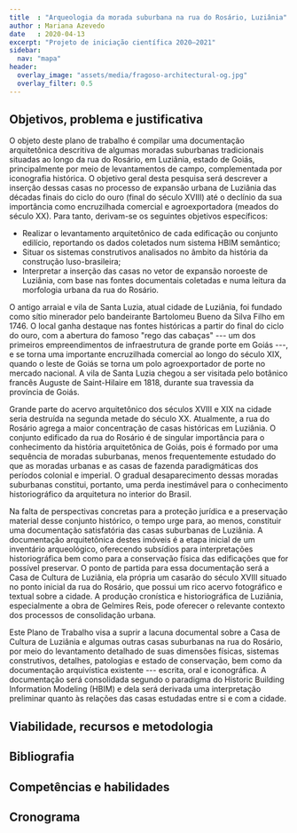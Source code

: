 ```yaml
---
title  : "Arqueologia da morada suburbana na rua do Rosário, Luziânia"
author : Mariana Azevedo
date   : 2020-04-13
excerpt: "Projeto de iniciação científica 2020–2021"
sidebar:
  nav: "mapa"
header:
  overlay_image: "assets/media/fragoso-architectural-og.jpg"
  overlay_filter: 0.5
---
```


## Objetivos, problema e justificativa ##

O objeto deste plano de trabalho é compilar uma documentação
arquitetônica descritiva de algumas moradas suburbanas tradicionais
situadas ao longo da rua do Rosário, em Luziânia, estado de Goiás,
principalmente por meio de levantamentos de campo, complementada por
iconografia histórica. O objetivo geral desta pesquisa será descrever a
inserção dessas casas no processo de expansão urbana de Luziânia das
décadas finais do ciclo do ouro (final do século XVIII) até o declínio
da sua importância como encruzilhada comercial e agroexportadora (meados
do século XX). Para tanto, derivam-se os seguintes objetivos
específicos:

- Realizar o levantamento arquitetônico de cada edificação ou conjunto
  edilício, reportando os dados coletados num sistema HBIM semântico;
- Situar os sistemas construtivos analisados no âmbito da história da
  construção luso-brasileira;
- Interpretar a inserção das casas no vetor de expansão noroeste de
  Luziânia, com base nas fontes documentais coletadas e numa leitura da
  morfologia urbana da rua do Rosário.

O antigo arraial e vila de Santa Luzia, atual cidade de Luziânia, foi
fundado como sítio minerador pelo bandeirante Bartolomeu Bueno da Silva
Filho em 1746. O local ganha destaque nas fontes históricas a partir do
final do ciclo do ouro, com a abertura do famoso "rego das cabaças" ---
um dos primeiros empreendimentos de infraestrutura de grande porte em
Goiás ---, e se torna uma importante encruzilhada comercial ao longo do
século XIX, quando o leste de Goiás se torna um polo agroexportador de
porte no mercado nacional. A vila de Santa Luzia chegou a ser visitada
pelo botânico francês Auguste de Saint-Hilaire em 1818, durante sua
travessia da província de Goiás.

Grande parte do acervo arquitetônico dos séculos XVIII e XIX na cidade
seria destruída na segunda metade do século XX. Atualmente, a rua do
Rosário agrega a maior concentração de casas históricas em Luziânia. O
conjunto edificado da rua do Rosário é de singular importância para o
conhecimento da história arquitetônica de Goiás, pois é formado por uma
sequência de moradas suburbanas, menos frequentemente estudado do que as
moradas urbanas e as casas de fazenda paradigmáticas dos períodos
colonial e imperial. O gradual desaparecimento dessas moradas suburbanas
constitui, portanto, uma perda inestimável para o conhecimento
historiográfico da arquitetura no interior do Brasil.

Na falta de perspectivas concretas para a proteção jurídica e a
preservação material desse conjunto histórico, o tempo urge para, ao
menos, constituir uma documentação satisfatória das casas suburbanas de
Luziânia. A documentação arquitetônica destes imóveis é a etapa inicial
de um inventário arqueológico, oferecendo subsídios para interpretações
historiográfica bem como para a conservação física das edificações que
for possível preservar. O ponto de partida para essa documentação será a
Casa de Cultura de Luziânia, ela própria um casarão do século XVIII
situado no ponto inicial da rua do Rosário, que possui um rico acervo
fotográfico e textual sobre a cidade. A produção cronística e
historiográfica de Luziânia, especialmente a obra de Gelmires Reis, pode
oferecer o relevante contexto dos processos de consolidação urbana.

Este Plano de Trabalho visa a suprir a lacuna documental sobre a Casa de
Cultura de Luziânia e algumas outras casas suburbanas na rua do Rosário,
por meio do levantamento detalhado de suas dimensões físicas, sistemas
construtivos, detalhes, patologias e estado de conservação, bem como da
documentação arquivística existente --- escrita, oral e iconográfica. A
documentação será consolidada segundo o paradigma do Historic Building
Information Modeling (HBIM) e dela será derivada uma interpretação
preliminar quanto às relações das casas estudadas entre si e com a
cidade.

## Viabilidade, recursos e metodologia ##

<!--
   -Inserir a descrição da metodologia da pesquisa contendo os passos
   -metodológicos necessários para a sua execução e para o alcance dos
   -objetivos enunciados. Também devem ser descritos os recursos materiais
   -(bibliografia, computadores, softwares, metodologias, equipamentos de
   -laboratório, reagentes e outros materiais e equipamentos de pesquisa) e
   -a infraestrutura (laboratórios, salas de pesquisa, salas de informática
   -e outros espaços) disponíveis para a execução do plano de trabalho do
   -aluno, de maneira a mostrar a viabilidade da execução da pesquisa.
   -
   -Texto com 4000 caracteres.
   -->


## Bibliografia ##

<!--
   -Preenchimento não obrigatório, caso a bibliografia do plano de trabalho
   -do(a) Aluno(a) já esteja inclusa na bibliografia da proposta de pesquisa
   -do(a) Orientador(a)
   -
   -Texto com no máximo 2000 caracteres.
   -->


## Competências e habilidades ##

<!--Texto com no máximo 1000 caracteres.-->


## Cronograma ##

<!--Mês a mês-->

